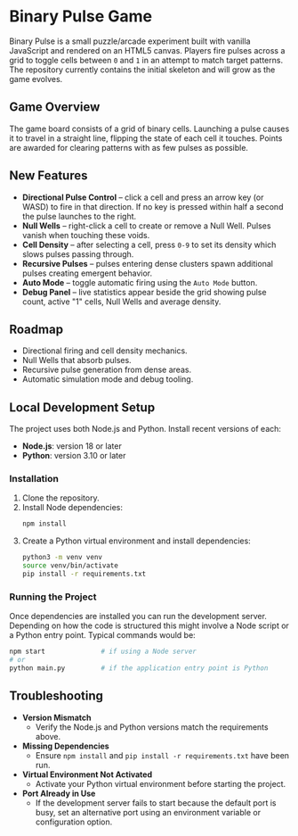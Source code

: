 # Binary Pulse Game

Binary Pulse is a small puzzle/arcade experiment built with vanilla
JavaScript and rendered on an HTML5 canvas. Players fire pulses across a grid
to toggle cells between `0` and `1` in an attempt to match target patterns.
The repository currently contains the initial skeleton and will grow as the
game evolves.

## Game Overview

The game board consists of a grid of binary cells. Launching a pulse causes it
to travel in a straight line, flipping the state of each cell it touches.
Points are awarded for clearing patterns with as few pulses as possible.

## New Features

- **Directional Pulse Control** – click a cell and press an arrow key (or WASD)
  to fire in that direction. If no key is pressed within half a second the
  pulse launches to the right.
- **Null Wells** – right-click a cell to create or remove a Null Well. Pulses
  vanish when touching these voids.
- **Cell Density** – after selecting a cell, press `0-9` to set its density
  which slows pulses passing through.
- **Recursive Pulses** – pulses entering dense clusters spawn additional pulses
  creating emergent behavior.
- **Auto Mode** – toggle automatic firing using the `Auto Mode` button.
- **Debug Panel** – live statistics appear beside the grid showing pulse count,
  active "1" cells, Null Wells and average density.

## Roadmap

- Directional firing and cell density mechanics.
- Null Wells that absorb pulses.
- Recursive pulse generation from dense areas.
- Automatic simulation mode and debug tooling.

## Local Development Setup

The project uses both Node.js and Python. Install recent versions of each:

- **Node.js**: version 18 or later
- **Python**: version 3.10 or later

### Installation

1. Clone the repository.
2. Install Node dependencies:
   ```bash
   npm install
   ```
3. Create a Python virtual environment and install dependencies:
   ```bash
   python3 -m venv venv
   source venv/bin/activate
   pip install -r requirements.txt
   ```

### Running the Project

Once dependencies are installed you can run the development server. Depending on
how the code is structured this might involve a Node script or a Python entry
point. Typical commands would be:

```bash
npm start              # if using a Node server
# or
python main.py         # if the application entry point is Python
```

## Troubleshooting

- **Version Mismatch**
  - Verify the Node.js and Python versions match the requirements above.
- **Missing Dependencies**
  - Ensure `npm install` and `pip install -r requirements.txt` have been run.
- **Virtual Environment Not Activated**
  - Activate your Python virtual environment before starting the project.
- **Port Already in Use**
  - If the development server fails to start because the default port is busy,
    set an alternative port using an environment variable or configuration
    option.

